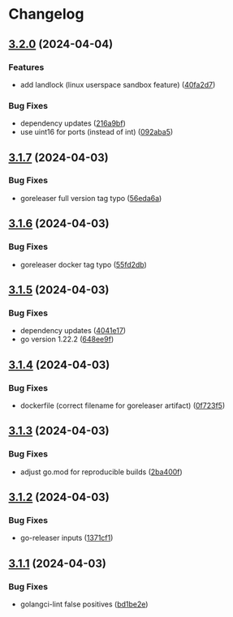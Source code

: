 # Changelog

## [3.2.0](https://github.com/ngergs/websrv/compare/v3.1.7...v3.2.0) (2024-04-04)


### Features

* add landlock (linux userspace sandbox feature) ([40fa2d7](https://github.com/ngergs/websrv/commit/40fa2d7d2bbb4b7d5533eeb46224fc0242476fda))


### Bug Fixes

* dependency updates ([216a9bf](https://github.com/ngergs/websrv/commit/216a9bf96cbc7e610569695fb0ee67de1322062f))
* use uint16 for ports (instead of int) ([092aba5](https://github.com/ngergs/websrv/commit/092aba57fb706dd7adefd43260dc07cd4347fc6c))

## [3.1.7](https://github.com/ngergs/websrv/compare/v3.1.6...v3.1.7) (2024-04-03)


### Bug Fixes

* goreleaser full version tag typo ([56eda6a](https://github.com/ngergs/websrv/commit/56eda6aeecdcfd4139bc94c1ea28784d4ba3ad3e))

## [3.1.6](https://github.com/ngergs/websrv/compare/v3.1.5...v3.1.6) (2024-04-03)


### Bug Fixes

* goreleaser docker tag typo ([55fd2db](https://github.com/ngergs/websrv/commit/55fd2db1f56f950d7cda985cfaf12067f342b299))

## [3.1.5](https://github.com/ngergs/websrv/compare/v3.1.4...v3.1.5) (2024-04-03)


### Bug Fixes

* dependency updates ([4041e17](https://github.com/ngergs/websrv/commit/4041e1798bce79b11c2297971dea6e95abce16b1))
* go version 1.22.2 ([648ee9f](https://github.com/ngergs/websrv/commit/648ee9f1e084bcef782f4700a7f0533d1b3d01fb))

## [3.1.4](https://github.com/ngergs/websrv/compare/v3.1.3...v3.1.4) (2024-04-03)


### Bug Fixes

* dockerfile (correct filename for goreleaser artifact) ([0f723f5](https://github.com/ngergs/websrv/commit/0f723f5e514fd2d141f27da811c2aa2f47d2452d))

## [3.1.3](https://github.com/ngergs/websrv/compare/v3.1.2...v3.1.3) (2024-04-03)


### Bug Fixes

* adjust go.mod for reproducible builds ([2ba400f](https://github.com/ngergs/websrv/commit/2ba400fa5c597b00d2227220c423d0425bc80558))

## [3.1.2](https://github.com/ngergs/websrv/compare/v3.1.1...v3.1.2) (2024-04-03)


### Bug Fixes

* go-releaser inputs ([1371cf1](https://github.com/ngergs/websrv/commit/1371cf1a217f774e07e9602b02a2d078b4ca9ab9))

## [3.1.1](https://github.com/ngergs/websrv/compare/v3.1.0...v3.1.1) (2024-04-03)


### Bug Fixes

* golangci-lint false positives ([bd1be2e](https://github.com/ngergs/websrv/commit/bd1be2ea7ba71f3288a7d4d3439cf65138a28e6e))

